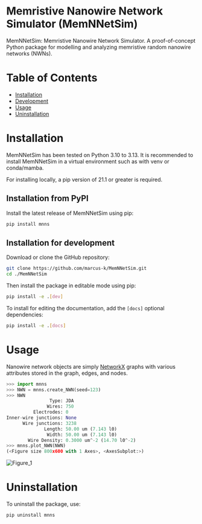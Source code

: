 # Memristive Nanowire Network Simulator (MemNNetSim)

MemNNetSim: Memristive Nanowire Network Simulator. A proof-of-concept Python package for modelling and analyzing memristive random nanowire networks (NWNs).

# Table of Contents
* [Installation](#installation)
* [Development](#development)
* [Usage](#usage)
* [Uninstallation](#uninstallation)

# Installation

MemNNetSim has been tested on Python 3.10 to 3.13. It is recommended to install MemNNetSim in a virtual environment such as with venv or conda/mamba.

For installing locally, a pip version of 21.1 or greater is required.

## Installation from PyPI

Install the latest release of MemNNetSim using pip:
```bash
pip install mnns
```

## Installation for development

Download or clone the GitHub repository:
```bash
git clone https://github.com/marcus-k/MemNNetSim.git
cd ./MemNNetSim
```

Then install the package in editable mode using pip:
```bash
pip install -e .[dev]
```

To install for editing the documentation, add the `[docs]` optional dependencies:
```bash
pip install -e .[docs]
```

# Usage

Nanowire network objects are simply [NetworkX](https://github.com/networkx/networkx) graphs with various attributes stored in the graph, edges, and nodes.

```python
>>> import mnns
>>> NWN = mnns.create_NWN(seed=123)
>>> NWN
                Type: JDA
               Wires: 750
          Electrodes: 0
Inner-wire junctions: None
      Wire junctions: 3238
              Length: 50.00 um (7.143 l0)
               Width: 50.00 um (7.143 l0)
        Wire Density: 0.3000 um^-2 (14.70 l0^-2)
>>> mnns.plot_NWN(NWN)
(<Figure size 800x600 with 1 Axes>, <AxesSubplot:>)
```
![Figure_1](https://user-images.githubusercontent.com/81660172/127204015-9f882ef5-dca3-455d-998f-424a5787b141.png)

# Uninstallation

To uninstall the package, use:

`pip uninstall mnns`
